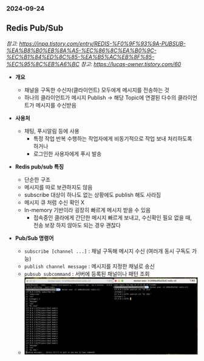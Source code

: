 ### 2024-09-24

## Redis Pub/Sub
*참고: https://inpa.tistory.com/entry/REDIS-%F0%9F%93%9A-PUBSUB-%EA%B8%B0%EB%8A%A5-%EC%86%8C%EA%B0%9C-%EC%B1%84%ED%8C%85-%EA%B5%AC%EB%8F%85-%EC%95%8C%EB%A6%BC*
*참고: https://lucas-owner.tistory.com/60*
- **개요**
  - 채널을 구독한 수신자(클라이언트) 모두에게 메시지를 전송하는 것
  - 하나의 클라이언트가 메시지 Publish -> 해당 Topic에 연결된 다수의 클라이언트가 메시지를 수신받음

- **사용처**
  - 채팅, 푸시알림 등에 사용
    - 특정 작업 반복 수행하는 작업자에게 비동기적으로 작업 보내 처리하도록 하거나
    - 로그인한 사용자에게 푸시 발송

- **Redis pub/sub 특징**
  - 단순한 구조
  - 메시지를 따로 보관하지도 않음
  - subscribe 대상이 하나도 없는 상황에도 publish 해도 사라짐
  - 메시지 큐 처럼 수신 확인 X
  - In-memory 기반이라 굉장히 빠르게 메시지 받을 수 있음
    - 접속중인 클라에게 간단한 메시지 빠르게 보내고, 수신확인 필요 없을 때, 전송 보장 하지 않아도 되는 경우 괜찮다

- **Pub/Sub 명령어**
  - `subscribe [channel ...]` : 채널 구독해 메시지 수신 (여러개 동시 구독도 가능)
  - `publish channel message` : 메시지를 지정한 채널로 송신
  - `pubsub subcommand` : 서버에 등록된 채널이나 패턴 조회
  - ![](../images/2024-09-24-redis-pubsub.png)
